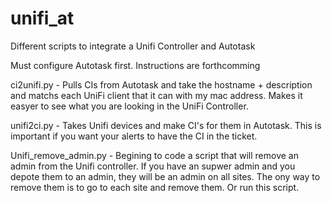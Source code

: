 # unifi_at
Different scripts to integrate a Unifi Controller and Autotask

Must configure Autotask first. Instructions are forthcomming

ci2unifi.py - Pulls CIs from Autotask and take the hostname + description and matchs each UniFi client that it can 
with my mac address. Makes it easyer to see what you are looking in the UniFi 
Controller.

unifi2ci.py - Takes Unifi devices and make CI's for them in Autotask. This is important if you want your alerts to have the CI in the ticket.

Unifi_remove_admin.py - Begining to code a script that will remove an admin from the Unifi controller. If you have an supwer admin and you depote them to an admin, they will be an admin on all sites. The ony way to remove them is to go to each site and remove them. Or run this script.